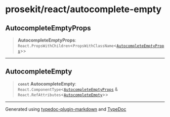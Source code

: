 # prosekit/react/autocomplete-empty

<a id="AutocompleteEmptyProps" name="AutocompleteEmptyProps"></a>

## AutocompleteEmptyProps

> **AutocompleteEmptyProps**: `React.PropsWithChildren`\<`PropsWithClassName`\<[`AutocompleteEmptyProps`](../lit/autocomplete-empty.md#AutocompleteEmptyProps)\>\>

***

<a id="AutocompleteEmpty" name="AutocompleteEmpty"></a>

## AutocompleteEmpty

> **`const`** **AutocompleteEmpty**: `React.ComponentType`\<[`AutocompleteEmptyProps`](autocomplete-empty.md#AutocompleteEmptyProps) & `React.RefAttributes`\<[`AutocompleteEmpty`](../lit/autocomplete-empty.md#AutocompleteEmpty)\>\>

***

Generated using [typedoc-plugin-markdown](https://www.npmjs.com/package/typedoc-plugin-markdown) and [TypeDoc](https://typedoc.org/)
